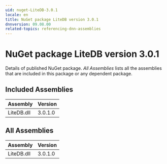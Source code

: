 ```yaml
---
uid: nuget-LiteDB-3.0.1
locale: en
title: NuGet package LiteDB version 3.0.1
dnnversion: 09.08.00
related-topics: referencing-dnn-assemblies
---
```


# NuGet package LiteDB version 3.0.1
Details of published NuGet package.
*All Assemblies* lists all the assemblies that are included in this package or any dependent package.

## Included Assemblies

|Assembly|Version|
|---|---|
|LiteDB.dll|3.0.1.0|

## All Assemblies

|Assembly|Version|
|---|---|
|LiteDB.dll|3.0.1.0|

